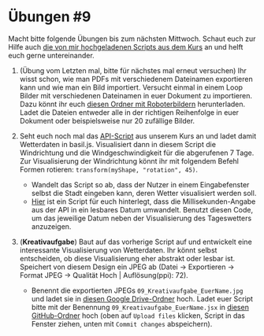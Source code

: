 # Übungen #9

Macht bitte folgende Übungen bis zum nächsten Mittwoch. Schaut euch zur Hilfe auch [die von mir hochgeladenen Scripts aus dem Kurs](https://github.com/typografie-haw-hamburg/Typografie-programmieren/tree/master/Kurs/09) an und helft euch gerne untereinander.

1. (Übung vom Letzten mal, bitte für nächstes mal erneut versuchen) Ihr wisst schon, wie man PDFs mit verschiedenem Dateinamen exportieren kann und wie man ein Bild importiert. Versucht einmal in einem Loop Bilder mit verschiedenen Dateinamen in euer Dokument zu importieren. Dazu könnt ihr euch [diesen Ordner mit Roboterbildern](https://github.com/typografie-haw-hamburg/Typografie-programmieren/blob/master/Material/robo.zip) herunterladen. Ladet die Dateien entweder alle in der richtigen Reihenfolge in euer Dokument oder beispielsweise nur 20 zufällige Bilder.

2. Seht euch noch mal das [API-Script](https://github.com/typografie-haw-hamburg/Typografie-programmieren/blob/master/Kurs/09/06_api.jsx) aus unserem Kurs an und ladet damit Wetterdaten in basil.js. Visualisiert dann in diesem Script die Windrichtung und die Windgeschwindigkeit für die abgerufenen 7 Tage. Zur Visualisierung der Windrichtung könnt ihr mit folgendem Befehl Formen rotieren: `transform(myShape, "rotation", 45)`.

    - Wandelt das Script so ab, dass der Nutzer in einem Eingabefenster selbst die Stadt eingeben kann, deren Wetter visualisiert werden soll.
    - [Hier](https://github.com/typografie-haw-hamburg/Typografie-programmieren/blob/master/Snippets/api_millisecondsToDate.jsx) ist ein Script für euch hinterlegt, dass die Millisekunden-Angabe aus der API in ein lesbares Datum umwandelt. Benutzt diesen Code, um das jeweilige Datum neben der Visualisierung des Tageswetters anzuzeigen.

3. (**Kreativaufgabe**) Baut auf das vorherige Script auf und entwickelt eine interessante Visualisierung von Wetterdaten. Ihr könnt selbst entscheiden, ob diese Visualisierung eher abstrakt oder lesbar ist. Speichert von diesem Design ein JPEG ab (Datei -> Exportieren -> Format JPEG -> Qualität Hoch | Auflösung(ppi): 72).

      * Benennt die exportierten JPEGs `09_Kreativaufgabe_EuerName.jpg` und ladet sie in [diesen Google Drive-Ordner](https://drive.google.com/drive/folders/1GdBTpg3Xufp2KlHHvsp9b3l3fKOEEICN?usp=sharing) hoch. Ladet euer Script bitte mit der Benennung `09_Kreativaufgabe_EuerName.jsx` in [diesen  GitHub-Ordner](https://github.com/typografie-haw-hamburg/Typografie-programmieren/tree/master/Uebungen/Loesungen) hoch (oben auf `Upload files` klicken, Script in das Fenster ziehen, unten mit `Commit changes` abspeichern).
